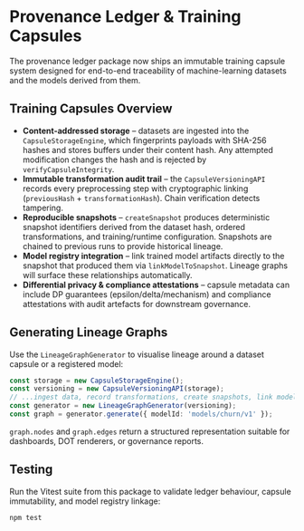# Provenance Ledger & Training Capsules

The provenance ledger package now ships an immutable training capsule system designed for
end-to-end traceability of machine-learning datasets and the models derived from them.

## Training Capsules Overview

* **Content-addressed storage** – datasets are ingested into the `CapsuleStorageEngine`, which
  fingerprints payloads with SHA-256 hashes and stores buffers under their content hash. Any
  attempted modification changes the hash and is rejected by `verifyCapsuleIntegrity`.
* **Immutable transformation audit trail** – the `CapsuleVersioningAPI` records every preprocessing
  step with cryptographic linking (`previousHash` + `transformationHash`). Chain verification detects
  tampering.
* **Reproducible snapshots** – `createSnapshot` produces deterministic snapshot identifiers derived
  from the dataset hash, ordered transformations, and training/runtime configuration. Snapshots are
  chained to previous runs to provide historical lineage.
* **Model registry integration** – link trained model artifacts directly to the snapshot that produced
  them via `linkModelToSnapshot`. Lineage graphs will surface these relationships automatically.
* **Differential privacy & compliance attestations** – capsule metadata can include DP guarantees
  (epsilon/delta/mechanism) and compliance attestations with audit artefacts for downstream
  governance.

## Generating Lineage Graphs

Use the `LineageGraphGenerator` to visualise lineage around a dataset capsule or a registered model:

```ts
const storage = new CapsuleStorageEngine();
const versioning = new CapsuleVersioningAPI(storage);
// ...ingest data, record transformations, create snapshots, link models...
const generator = new LineageGraphGenerator(versioning);
const graph = generator.generate({ modelId: 'models/churn/v1' });
```

`graph.nodes` and `graph.edges` return a structured representation suitable for dashboards, DOT
renderers, or governance reports.

## Testing

Run the Vitest suite from this package to validate ledger behaviour, capsule immutability, and model
registry linkage:

```bash
npm test
```

